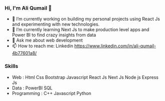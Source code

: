### Hi, I'm Ali Qumail 👋

- 🔭 I’m currently working on building my personal projects using React Js and experimenting with new technologies. 
- 🌱 I’m currently learning Next Js to make production level apps and Power BI to find crazy insights from data  
- 💬 Ask me about web development 
- 📫 How to reach me: Linkedin https://www.linkedin.com/in/ali-qumail-4b77601a8/

### Skills 

 - Web  :    Html    Css    Bootstrap    Javascript    React Js    Next Js    Node js    Express Js 
 - Data  :    PowerBI    SQL 
 - Programming  :    C++ Javascript    Python 
